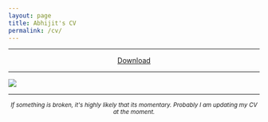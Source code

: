 ```yaml
---
layout: page
title: Abhijit's CV
permalink: /cv/
---
```

<hr />
<div style="text-align:center">
<A href="https://github.com/avannaldas/avannaldas.github.io/raw/master/uploads/Abhijit%20Annaldas.pdf">Download</A>
</div>
<hr />
<img style="max-width:100%;" src="https://github.com/avannaldas/avannaldas.github.io/raw/master/uploads/cv.png" />
<hr />
<div class="row" style="text-align:center">
<div class="col-sm-12" style="text-align:center">
<sub><I>If something is broken, it's highly likely that its momentary. Probably I am updating my CV at the moment.</I></sub>
</div>
</div>
<br />
